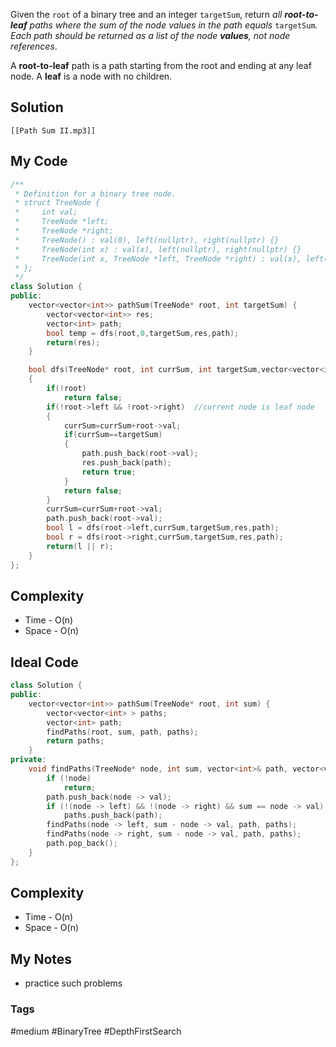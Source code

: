 Given the `root` of a binary tree and an integer `targetSum`, return _all **root-to-leaf** paths where the sum of the node values in the path equals_ `targetSum`_. Each path should be returned as a list of the node **values**, not node references_.

A **root-to-leaf** path is a path starting from the root and ending at any leaf node. A **leaf** is a node with no children.

## Solution
```audio-player
[[Path Sum II.mp3]]
```

## My Code

```cpp
/**
 * Definition for a binary tree node.
 * struct TreeNode {
 *     int val;
 *     TreeNode *left;
 *     TreeNode *right;
 *     TreeNode() : val(0), left(nullptr), right(nullptr) {}
 *     TreeNode(int x) : val(x), left(nullptr), right(nullptr) {}
 *     TreeNode(int x, TreeNode *left, TreeNode *right) : val(x), left(left), right(right) {}
 * };
 */
class Solution {
public:
    vector<vector<int>> pathSum(TreeNode* root, int targetSum) {
        vector<vector<int>> res;
        vector<int> path;
        bool temp = dfs(root,0,targetSum,res,path);
        return(res);
    }

    bool dfs(TreeNode* root, int currSum, int targetSum,vector<vector<int>>& res,vector<int> path)
    {
        if(!root)
            return false;
        if(!root->left && !root->right)  //current node is leaf node
        {
            currSum=currSum+root->val;
            if(currSum==targetSum)
            {
                path.push_back(root->val);
                res.push_back(path);
                return true;
            }
            return false;
        }
        currSum=currSum+root->val;
        path.push_back(root->val);
        bool l = dfs(root->left,currSum,targetSum,res,path);
        bool r = dfs(root->right,currSum,targetSum,res,path);
        return(l || r);
    }
};
```

## Complexity
- Time - O(n)
- Space - O(n)


## Ideal Code

```cpp
class Solution {
public:
    vector<vector<int>> pathSum(TreeNode* root, int sum) {
        vector<vector<int> > paths;
        vector<int> path;
        findPaths(root, sum, path, paths);
        return paths;  
    }
private:
    void findPaths(TreeNode* node, int sum, vector<int>& path, vector<vector<int> >& paths) {
        if (!node) 
	        return;
        path.push_back(node -> val);
        if (!(node -> left) && !(node -> right) && sum == node -> val)
            paths.push_back(path);
        findPaths(node -> left, sum - node -> val, path, paths);
        findPaths(node -> right, sum - node -> val, path, paths);
        path.pop_back();
    }
};
```

## Complexity
- Time - O(n)
- Space - O(n)


## My Notes
- practice such problems

### Tags
#medium #BinaryTree #DepthFirstSearch 
